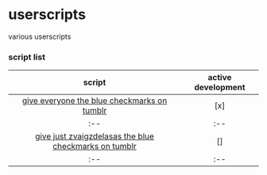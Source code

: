 # userscripts
various userscripts

### script list

|script|active development|
|:-:|:-:|
|[give everyone the blue checkmarks on tumblr](https://github.com/starchyunderscore/userscripts/blob/main/scripts/bluecheckforzvaigzdelasas.js)|[x]|
|:--|:--|
|[give just zvaigzdelasas the blue checkmarks on tumblr](https://github.com/starchyunderscore/userscripts/blob/main/scripts/bluecheckforzvaigzdelasas.js)|[]|
|:--|:--|
